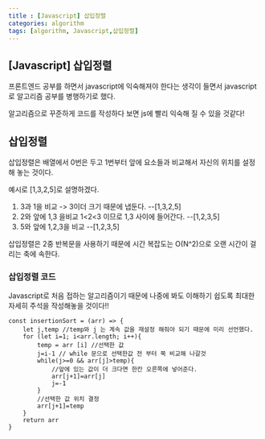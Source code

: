 ```yaml
---
title : [Javascript] 삽입정렬
categories: algorithm
tags: [algorithm, Javascript,삽입정렬]
---
```


## [Javascript] 삽입정렬

프론트엔드 공부를 하면서 javascript에 익숙해져야 한다는 생각이 들면서 javascript로 알고리즘 공부를 병행하기로 했다.

알고리즘으로 꾸준하게 코드를 작성하다 보면 js에 빨리 익숙해 질 수 있을 것같다!

## 삽입정렬

삽입정렬은 배열에서 0번은 두고 1번부터 앞에 요소들과 비교해서 자신의 위치를 설정해 놓는 것이다.

예시로 [1,3,2,5]로 설명하겠다.

1. 3과 1을 비교 -> 3이더 크기 때문에 냅둔다. --[1,3,2,5]
2. 2와 앞에 1,3 을비교 1<2<3 이므로 1,3 사이에 들어간다. --[1,2,3,5]
3. 5와 앞에 1,2,3을 비교 --[1,2,3,5]

삽입정렬은 2중 반복문을 사용하기 때문에 시간 복잡도는 O(N^2)으로 오랜 시간이 걸리는 축에 속한다.

### 삽입정렬 코드

Javascript로 처음 접하는 알고리즘이기 때문에 나중에 봐도 이해하기 쉽도록 최대한 자세히 주석을 작성해놓을 것이다!!

```
const insertionSort = (arr) => {
    let j,temp //temp와 j 는 계속 값을 재설정 해줘야 되기 때문에 미리 선언했다.
    for (let i=1; i<arr.length; i++){
        temp = arr [i] //선택한 값
        j=i-1 // while 문으로 선택한값 전 부터 쭉 비교해 나갈것
        while(j>=0 && arr[j]>temp){
            //앞에 있는 값이 더 크다면 한칸 오른쪽에 넣어준다.
            arr[j+1]=arr[j]
            j=-1
        }
        //선택한 값 위치 결정
        arr[j+1]=temp
    }
    return arr
}
```
